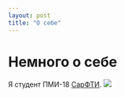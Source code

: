 ```yaml
---
layout: post
title: "О себе"
---
```


# Немного о себе

Я студент ПМИ-18 [СарФТИ](http://sarfti.ru).
![](http://duma-sarov.ru/wp-content/uploads/2017/06/SarFTI-768x511.jpg)

